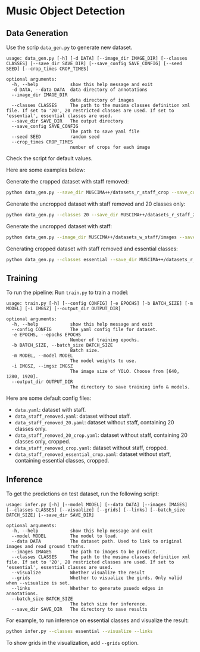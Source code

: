 # Music Object Detection

## Data Generation

Use the scrip `data_gen.py` to generate new dataset.
```
usage: data_gen.py [-h] [-d DATA] [--image_dir IMAGE_DIR] [--classes CLASSES] [--save_dir SAVE_DIR] [--save_config SAVE_CONFIG] [--seed SEED] [--crop_times CROP_TIMES]                   

optional arguments:
  -h, --help            show this help message and exit
  -d DATA, --data DATA  data directory of annotations
  --image_dir IMAGE_DIR
                        data directory of images
  --classes CLASSES     The path to the musima classes definition xml file. If set to '20', 20 restricted classes are used. If set to 'essential', essential classes are used.
  --save_dir SAVE_DIR   The output directory
  --save_config SAVE_CONFIG
                        The path to save yaml file
  --seed SEED           random seed
  --crop_times CROP_TIMES
                        number of crops for each image
```
Check the script for default values.

Here are some examples below:

Generate the cropped dataset with staff removed:
```bash
python data_gen.py --save_dir MUSCIMA++/datasets_r_staff_crop --save_config data_staff_removed_crop.yaml
```

Generate the uncropped dataset with staff removed and 20 classes only:
```bash
python data_gen.py --classes 20 --save_dir MUSCIMA++/datasets_r_staff_20 --save_config data_staff_removed_20.yaml --crop_times 0
```

Generate the uncropped dataset with staff:
```bash
python data_gen.py --image_dir MUSCIMA++/datasets_w_staff/images --save_dir MUSCIMA++/datasets_w_staff --save_config data_staff.yaml --crop_times 0
```

Generating cropped dataset with staff removed and essential classes:
```bash
python data_gen.py --classes essential --save_dir MUSCIMA++/datasets_r_staff_essential_crop --save_config data_staff_removed_essesntial_crop.yaml
```

## Training

To run the pipeline:
Run `train.py` to train a model:
```
usage: train.py [-h] [--config CONFIG] [-e EPOCHS] [-b BATCH_SIZE] [-m MODEL] [-i IMGSZ] [--output_dir OUTPUT_DIR]

optional arguments:
  -h, --help            show this help message and exit
  --config CONFIG       The yaml config file for dataset.
  -e EPOCHS, --epochs EPOCHS
                        Number of training epochs.
  -b BATCH_SIZE, --batch_size BATCH_SIZE
                        Batch size.
  -m MODEL, --model MODEL
                        The model weights to use.
  -i IMGSZ, --imgsz IMGSZ
                        The image size of YOLO. Choose from [640, 1280, 1920].
  --output_dir OUTPUT_DIR
                        The directory to save training info & models.
```

Here are some default config files:
- `data.yaml`: dataset with staff.
- `data_staff_removed.yaml`: dataset without staff.
- `data_staff_removed_20.yaml`: dataset without staff, containing 20 classes only.
- `data_staff_removed_20_crop.yaml`: dataset without staff, containing 20 classes only, cropped.
- `data_staff_removed_crop.yaml`: dataset without staff, cropped.
- `data_staff_removed_essential_crop.yaml`: dataset without staff, containing essential classes, cropped.

## Inference

To get the predictions on test dataset, run the following script:
```
usage: infer.py [-h] [--model MODEL] [--data DATA] [--images IMAGES] [--classes CLASSES] [--visualize] [--grids] [--links] [--batch_size BATCH_SIZE] [--save_dir SAVE_DIR]

optional arguments:
  -h, --help            show this help message and exit
  --model MODEL         The model to load.
  --data DATA           The dataset path. Used to link to original images and read ground truths.
  --images IMAGES       The path to images to be predict.
  --classes CLASSES     The path to the musima classes definition xml file. If set to '20', 20 restricted classes are used. If set to 'essential', essential classes are used.
  --visualize           Whether visualize the result
  --grids               Whether to visualize the girds. Only valid when --visualize is set.
  --links               Whether to generate psuedo edges in annotations.
  --batch_size BATCH_SIZE
                        The batch size for inference.
  --save_dir SAVE_DIR   The directory to save results
```

For example, to run inference on essential classes and visualize the result:
```bash
python infer.py --classes essential --visualize --links
```

To show grids in the visualization, add `--grids` option.